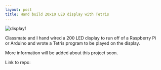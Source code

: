```yaml
---
layout: post
title: Hand build 20x10 LED display with Tetris
---
```


<img src="https://danielfrentzel.github.io/static/display_small.png" alt="display1">

Classmate and I hand wired a 200 LED display to run off of a Raspberry Pi or Arduino and wrote a Tetris program to be played on the display.

More information will be added about this project soon.

Link to repo:

